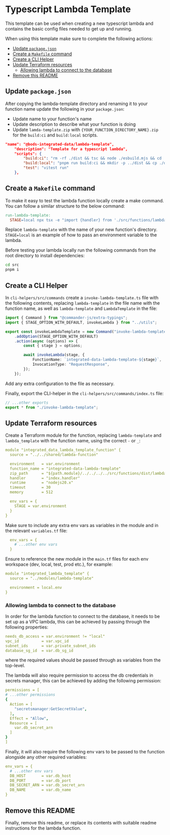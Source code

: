 # Typescript Lambda Template

This template can be used when creating a new typescript lambda and contains the basic config files needed to get up and
running.

When using this template make sure to complete the following actions:

- [Update `package.json`](#update-packagejson)
- [Create a `Makefile` command](#create-a-makefile-command)
- [Create a CLI Helper](#create-a-cli-helper)
- [Update Terraform resources](#update-terraform-resources)
  - [Allowing lambda to connect to the database](#allowing-lambda-to-connect-to-the-database)
- [Remove this README](#remove-this-readme)

## Update `package.json`

After copying the lambda-template directory and renaming it to your function name update the following in your `package.json`:

- Update name to your function's name
- Update description to describe what your function is doing
- Update `lamda-template.zip` with `{YOUR_FUNCTION_DIRECTORY_NAME}.zip` for the `build:ci` and `build:local` scripts.

```JSON
"name": "@bods-integrated-data/lambda-template",
    "description": "Template for a typescript lambda",
    "scripts": {
        "build:ci": "rm -rf ./dist && tsc && node ./esbuild.mjs && cd ./dist && zip -rq ./lambda-template.zip .",
        "build:local": "pnpm run build:ci && mkdir -p ../dist && cp ./dist/lambda-template.zip ../dist",
        "test": "vitest run"
    },
```

## Create a `Makefile` command

To make it easy to test the lambda function locally create a make command. You can follow a similar structure to
the below command:

```makefile
run-lambda-template:
  STAGE=local npx tsx -e "import {handler} from './src/functions/lambda-template'; handler().then(console.log).catch(console.error)"
```

Replace `lambda-template` with the name of your new function's directory. `STAGE=local` is an example of how to pass an environment variable to the lambda.

Before testing your lambda locally run the following commands from the root directory to install dependencies:

```bash
cd src
pnpm i
```

## Create a CLI Helper

In `cli-helpers/src/commands` create a `invoke-lambda-template.ts` file with the following contents, replacing `lambda-template` in the file name with the
function name, as well as `lambda-template` and `LambdaTemplate` in the file:

```typescript
import { Command } from "@commander-js/extra-typings";
import { STAGE_OPTION_WITH_DEFAULT, invokeLambda } from "../utils";

export const invokeLambdaTemplate = new Command("invoke-lambda-template")
    .addOption(STAGE_OPTION_WITH_DEFAULT)
    .action(async (options) => {
        const { stage } = options;

        await invokeLambda(stage, {
            FunctionName: `integrated-data-lambda-template-${stage}`,
            InvocationType: "RequestResponse",
        });
    });
```

Add any extra configuration to the file as necessary.

Finally, export the CLI-helper in the `cli-helpers/src/commands/index.ts` file:

```typescript
// ...other exports
export * from "./invoke-lambda-template";
```

## Update Terraform resources

Create a Terraform module for the function, replacing `lambda-template` and `lambda_template` with the function name, using the correct `-` or `_`:

```yaml
module "integrated_data_lambda_template_function" {
  source = "../../shared/lambda-function"

  environment   = var.environment
  function_name = "integrated-data-lambda-template"
  zip_path      = "${path.module}/../../../../src/functions/dist/lambda-template.zip"
  handler       = "index.handler"
  runtime       = "nodejs20.x"
  timeout       = 30
  memory        = 512

  env_vars = {
    STAGE = var.environment
  }
}
```

Make sure to include any extra env vars as variables in the module and in the relevant `variables.tf` file:

```yaml
  env_vars = {
    # ...other env vars
  }
```

Ensure to reference the new module in the `main.tf` files for each env workspace (dev, local, test, prod etc.), for example:

```yaml
module "integrated_lambda_template" {
  source = "../modules/lambda-template"

  environment = local.env
}
```

### Allowing lambda to connect to the database

In order for the lambda function to connect to the database, it needs to be set up as a VPC lambda, this can be achieved by passing through the following properties:

```yaml
needs_db_access = var.environment != "local"
vpc_id          = var.vpc_id
subnet_ids      = var.private_subnet_ids
database_sg_id  = var.db_sg_id
```

where the required values should be passed through as variables from the top-level.

The lambda will also require permission to access the db credentials in secrets manager, this can be achieved by adding the following permission:

```yaml
permissions = [
# ...other permissions
{
  Action = [
    "secretsmanager:GetSecretValue",
  ],
  Effect = "Allow",
  Resource = [
    var.db_secret_arn
  ]
}
]
```

Finally, it will also require the following env vars to be passed to the function alongside any other required variables:

```yaml
env_vars = {
  # ...other env vars
  DB_HOST       = var.db_host
  DB_PORT       = var.db_port
  DB_SECRET_ARN = var.db_secret_arn
  DB_NAME       = var.db_name
}
```

## Remove this README

Finally, remove this readme, or replace its contents with suitable readme instructions for the lambda function.

